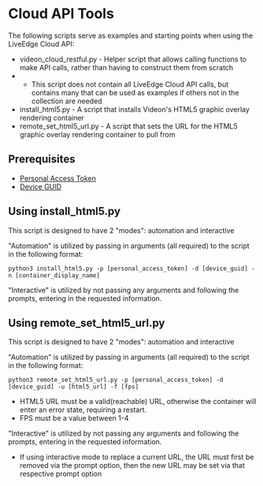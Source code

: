 # Cloud API Tools

The following scripts serve as examples and starting points when using the LiveEdge Cloud API:
* videon_cloud_restful.py - Helper script that allows calling functions to make API calls, rather than having to construct them from scratch
* * This script does not contain all LiveEdge Cloud API calls, but contains many that can be used as examples if others not in the collection are needed
* install_html5.py - A script that installs Videon's HTML5 graphic overlay rendering container
* remote_set_html5_url.py - A script that sets the URL for the HTML5 graphic overlay rendering container to pull from

## Prerequisites
* [Personal Access Token](https://support.videonlabs.com/hc/en-us/articles/26682977851795-Generating-a-Personal-Access-Token)
* [Device GUID](https://support.videonlabs.com/hc/en-us/articles/26901717270035-Finding-the-GUID-of-a-Videon-device-in-LiveEdge-Cloud-Control)


## Using install_html5.py

This script is designed to have 2 "modes": automation and interactive

"Automation" is utilized by passing in arguments (all required) to the script in the following format:

```
python3 install_html5.py -p [personal_access_token] -d [device_guid] -n [container_display_name]
```

"Interactive" is utilized by not passing any arguments and following the prompts, entering in the requested information.

## Using remote_set_html5_url.py

This script is designed to have 2 "modes": automation and interactive

"Automation" is utilized by passing in arguments (all required) to the script in the following format:

```
python3 remote_set_html5_url.py -p [personal_access_token] -d [device_guid] -u [html5_url] -f [fps]
```

* HTML5 URL must be a valid(reachable) URL, otherwise the container will enter an error state, requiring a restart.
* FPS must be a value between 1-4

"Interactive" is utilized by not passing any arguments and following the prompts, entering in the requested information.
* If using interactive mode to replace a current URL, the URL must first be removed via the prompt option, then the new URL may be set via that respective prompt option
